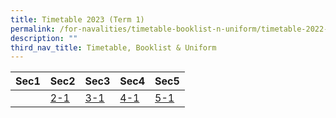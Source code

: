 ```yaml
---
title: Timetable 2023 (Term 1)
permalink: /for-navalities/timetable-booklist-n-uniform/timetable-2022-term-3/
description: ""
third_nav_title: Timetable, Booklist & Uniform
---
```

| Sec1 | Sec2 | Sec3 | Sec4 | Sec5 |
| -------- | -------- | -------- | -------- | -------- |
|  | [2-1](/files/TT/2-1.pdf)    | [3-1](/files/TT/3-1.pdf)   | [4-1](/files/TT/4-1.pdf)     | [5-1](/files/TT/5-1.pdf)     |
